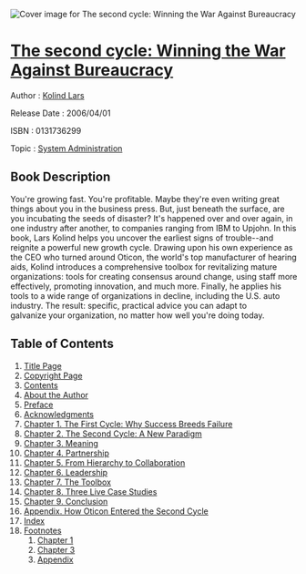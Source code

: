 ![Cover image for The second cycle: Winning the War Against Bureaucracy](https://imgdetail.ebookreading.net/cover/cover/system_admin/EB0131736299.jpg)

[The second cycle: Winning the War Against Bureaucracy](https://ebookreading.net/view/book/The+second+cycle%3A+Winning+the+War+Against+Bureaucracy-EB0131736299_1.html "The second cycle: Winning the War Against Bureaucracy")
====================================================================================================================

Author : [Kolind Lars](https://ebookreading.net/search/author/Kolind+Lars)

Release Date : 2006/04/01

ISBN : 0131736299

Topic : [System Administration](https://ebookreading.net/search/category/system-administration)

Book Description
-----------------

You're growing fast. You're profitable. Maybe they're even writing great things about you in the business press. But, just beneath the surface, are you incubating the seeds of disaster? It's happened over and over again, in one industry after another, to companies ranging from IBM to Upjohn. In this book, Lars Kolind helps you uncover the earliest signs of trouble--and reignite a powerful new growth cycle. Drawing upon his own experience as the CEO who turned around Oticon, the world's top manufacturer of hearing aids, Kolind introduces a comprehensive toolbox for revitalizing mature organizations: tools for creating consensus around change, using staff more effectively, promoting innovation, and much more. Finally, he applies his tools to a wide range of organizations in decline, including the U.S. auto industry. The result: specific, practical advice you can adapt to galvanize your organization, no matter how well you're doing today.
              
Table of Contents
-----------------

1. [Title Page](https://ebookreading.net/view/book/The+second+cycle%3A+Winning+the+War+Against+Bureaucracy-EB0131736299_2.html)
1. [Copyright Page](https://ebookreading.net/view/book/The+second+cycle%3A+Winning+the+War+Against+Bureaucracy-EB0131736299_3.html)
1. [Contents](https://ebookreading.net/view/book/The+second+cycle%3A+Winning+the+War+Against+Bureaucracy-EB0131736299_4.html)
1. [About the Author](https://ebookreading.net/view/book/The+second+cycle%3A+Winning+the+War+Against+Bureaucracy-EB0131736299_7.html)
1. [Preface](https://ebookreading.net/view/book/The+second+cycle%3A+Winning+the+War+Against+Bureaucracy-EB0131736299_8.html)
1. [Acknowledgments](https://ebookreading.net/view/book/The+second+cycle%3A+Winning+the+War+Against+Bureaucracy-EB0131736299_9.html)
1. [Chapter 1. The First Cycle: Why Success Breeds Failure](https://ebookreading.net/view/book/The+second+cycle%3A+Winning+the+War+Against+Bureaucracy-EB0131736299_10.html)
1. [Chapter 2. The Second Cycle: A New Paradigm](https://ebookreading.net/view/book/The+second+cycle%3A+Winning+the+War+Against+Bureaucracy-EB0131736299_11.html)
1. [Chapter 3. Meaning](https://ebookreading.net/view/book/The+second+cycle%3A+Winning+the+War+Against+Bureaucracy-EB0131736299_12.html)
1. [Chapter 4. Partnership](https://ebookreading.net/view/book/The+second+cycle%3A+Winning+the+War+Against+Bureaucracy-EB0131736299_13.html)
1. [Chapter 5. From Hierarchy to Collaboration](https://ebookreading.net/view/book/The+second+cycle%3A+Winning+the+War+Against+Bureaucracy-EB0131736299_14.html)
1. [Chapter 6. Leadership](https://ebookreading.net/view/book/The+second+cycle%3A+Winning+the+War+Against+Bureaucracy-EB0131736299_15.html)
1. [Chapter 7. The Toolbox](https://ebookreading.net/view/book/The+second+cycle%3A+Winning+the+War+Against+Bureaucracy-EB0131736299_16.html)
1. [Chapter 8. Three Live Case Studies](https://ebookreading.net/view/book/The+second+cycle%3A+Winning+the+War+Against+Bureaucracy-EB0131736299_17.html)
1. [Chapter 9. Conclusion](https://ebookreading.net/view/book/The+second+cycle%3A+Winning+the+War+Against+Bureaucracy-EB0131736299_18.html)
1. [Appendix. How Oticon Entered the Second Cycle](https://ebookreading.net/view/book/The+second+cycle%3A+Winning+the+War+Against+Bureaucracy-EB0131736299_19.html)
1. [Index](https://ebookreading.net/view/book/The+second+cycle%3A+Winning+the+War+Against+Bureaucracy-EB0131736299_20.html)
1. [Footnotes](https://ebookreading.net/view/book/The+second+cycle%3A+Winning+the+War+Against+Bureaucracy-EB0131736299_21.html)
    1. [Chapter 1](https://ebookreading.net/view/book/The+second+cycle%3A+Winning+the+War+Against+Bureaucracy-EB0131736299_21.html#footnote1)
    1. [Chapter 3](https://ebookreading.net/view/book/The+second+cycle%3A+Winning+the+War+Against+Bureaucracy-EB0131736299_21.html#footnote2)
    1. [Appendix](https://ebookreading.net/view/book/The+second+cycle%3A+Winning+the+War+Against+Bureaucracy-EB0131736299_21.html#footnote3)
